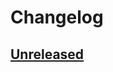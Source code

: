 # Changelog

## [Unreleased] <Template>

### Added
- Feature A.
- Feature B.

### Changed
- Updated dependency X to version 2.0.0.

### Fixed
- Bug causing issue Y.

## [1.0.0] - 2023-01-01

### Added
- Initial release of the project.

### Changed
- Updated README.md file.

### Fixed
- Bug preventing user login.

[Unreleased]: https://github.com/example/project/compare/1.0.0...HEAD
[1.0.0]: https://github.com/example/project/releases/tag/1.0.0


# Package and Dependency Changelog
## Upgrade on 20 Feb 2024
  $`npm -v` : 9.8.1
  $`node -v`: v18.17.1
  $`ng v`

      _                      _                 ____ _     ___
     / \   _ __   __ _ _   _| | __ _ _ __     / ___| |   |_ _|
    /△ \ | '_ \ / _` | | | | |/ _` | '__|   | |   | |    | |
   / ___ \| | | | (_| \ \_| | | (_| | |      | |___| |___ | |
  /_/   \_\_| |_|\__, |\__,_|_|\__,_|_|       \____|_____|___|
                  |___/
      

  Angular CLI: 16.2.12
  Node: 18.17.1
  Package Manager: npm 9.8.1
  OS: linux x64

  Angular: 16.2.12
  ... cli, common, compiler, compiler-cli, core, forms
  ... language-service, platform-browser, platform-browser-dynamic
  ... router, service-worker

  Package                         Version
  ---------------------------------------------------------
  @angular-devkit/architect       0.1602.12
  @angular-devkit/build-angular   16.2.12
  @angular-devkit/core            16.2.12
  @angular-devkit/schematics      16.2.12
  @angular/fire                   7.6.1
  @schematics/angular             16.2.12
  rxjs                            7.5.7
  typescript                      4.9.5
  zone.js                         0.13.1

## Initialization Packages

  $`npm -v` : 8.5.5

  $`node -v` : v16.15.0

  $`ng v` :

  ```
      _                      _                 ____ _     ___
     / \   _ __   __ _ _   _| | __ _ _ __     / ___| |   |_ _|
    /△ \ | '_ \ / _` | | | | |/ _` | '__|   | |   | |    | |
   / ___ \| | | | (_| | |_| | | (_| | |      | |___| |___ | |
  /_/   \_\_| |_|\__, |\__,_|_|\__,_|_|       \____|_____|___|
                  |___/
      
  Angular CLI: 14.1.2
  Node: 16.15.0
  Package Manager: npm 8.5.5 
  OS: linux x64

  Angular: 14.1.2
  ... animations, cli, common, compiler, compiler-cli, core, forms
  ... platform-browser, platform-browser-dynamic, router

  Package                         Version
  ---------------------------------------------------------
  @angular-devkit/architect       0.1401.2
  @angular-devkit/build-angular   14.1.2
  @angular-devkit/core            14.1.2
  @angular-devkit/schematics      14.1.2
  @schematics/angular             14.1.2
  rxjs                            7.5.6
  typescript                      4.7.4
  ```

### Dependencies
    "@angular/animations": "^14.0.0",
    "@angular/common": "^14.0.0",
    "@angular/compiler": "^14.0.0",
    "@angular/core": "^14.0.0",
    "@angular/forms": "^14.0.0",
    "@angular/platform-browser": "^14.0.0",
    "@angular/platform-browser-dynamic": "^14.0.0",
    "@angular/router": "^14.0.0",
    "rxjs": "~7.5.0",
    "tslib": "^2.3.0",
    "zone.js": "~0.11.4"
  
### Dev Dependencies
    "@angular-devkit/build-angular": "^14.0.6",
    "@angular/cli": "~14.1.2",
    "@angular/compiler-cli": "^14.0.0",
    "@types/jasmine": "~4.0.0",
    "jasmine-core": "~4.1.0",
    "karma": "~6.3.0",
    "karma-chrome-launcher": "~3.1.0",
    "karma-coverage": "~2.2.0",
    "karma-jasmine": "~5.0.0",
    "karma-jasmine-html-reporter": "~1.7.0",
    "typescript": "~4.7.2"

## Update on 25 Feb 2023

```
Fetching dependency metadata from registry...
    Updating package.json with dependency @angular-devkit/build-angular @ "15.2.0" (was "14.2.10")...
    Updating package.json with dependency @angular/cli @ "15.2.0" (was "14.2.10")...
    Updating package.json with dependency @angular/compiler @ "15.2.0" (was "14.2.12")...
    Updating package.json with dependency @angular/compiler-cli @ "15.2.0" (was "14.2.12")...
    Updating package.json with dependency @angular/language-service @ "15.2.0" (was "14.2.12")...
    Updating package.json with dependency typescript @ "4.9.5" (was "4.7.4")...
    Updating package.json with dependency @angular/common @ "15.2.0" (was "14.2.12")...
    Updating package.json with dependency @angular/core @ "15.2.0" (was "14.2.12")...
    Updating package.json with dependency @angular/forms @ "15.2.0" (was "14.2.12")...
    Updating package.json with dependency @angular/platform-browser @ "15.2.0" (was "14.2.12")...
    Updating package.json with dependency @angular/platform-browser-dynamic @ "15.2.0" (was "14.2.12")...
    Updating package.json with dependency @angular/router @ "15.2.0" (was "14.2.12")...
    Updating package.json with dependency @angular/service-worker @ "15.2.0" (was "14.2.12")...
UPDATE package.json (2502 bytes)

```
## Update on 15 July 2023
``` vim
The installed Angular CLI version is outdated.
Installing a temporary Angular CLI versioned 16.1.4 to perform the update.
✔ Packages successfully installed.
Using package manager: npm
Collecting installed dependencies...
Found 7 dependencies.
Fetching dependency metadata from registry...
    Updating package.json with dependency @angular-devkit/build-angular @ "16.1.4" (was "15.2.9")...
    Updating package.json with dependency @angular/cli @ "16.1.4" (was "15.2.9")...
    Updating package.json with dependency @angular/compiler @ "16.1.5" (was "15.2.9")...
    Updating package.json with dependency @angular/compiler-cli @ "16.1.5" (was "15.2.9")...
    Updating package.json with dependency @angular/language-service @ "16.1.5" (was "15.2.9")...
    Updating package.json with dependency @angular/common @ "16.1.5" (was "15.2.9")...
    Updating package.json with dependency @angular/core @ "16.1.5" (was "15.2.9")...
    Updating package.json with dependency @angular/forms @ "16.1.5" (was "15.2.9")...
    Updating package.json with dependency @angular/platform-browser @ "16.1.5" (was "15.2.9")...
    Updating package.json with dependency @angular/platform-browser-dynamic @ "16.1.5" (was "15.2.9")...
    Updating package.json with dependency @angular/router @ "16.1.5" (was "15.2.9")...
    Updating package.json with dependency @angular/service-worker @ "16.1.5" (was "15.2.9")...
    Updating package.json with dependency zone.js @ "0.13.1" (was "0.11.8")...
UPDATE package.json (2692 bytes)
✔ Packages successfully installed.
** Executing migrations of package '@angular/cli' **

▸ Remove 'defaultProject' option from workspace configuration.
  The project to use will be determined from the current working directory.
  Migration completed (No changes made).

▸ Replace removed 'defaultCollection' option in workspace configuration with 'schematicCollections'.
  Migration completed (No changes made).

▸ Update the '@angular-devkit/build-angular:server' builder configuration to disable 'buildOptimizer' for non optimized builds.
  Migration completed (No changes made).

** Executing migrations of package '@angular/core' **

▸ In Angular version 15.2, the guard and resolver interfaces (CanActivate, Resolve, etc) were deprecated.
  This migration removes imports and 'implements' clauses that contain them.
UPDATE src/app/guards/auth.guard.ts (1471 bytes)
  Migration completed (1 file modified).

▸ As of Angular v16, the `moduleId` property of `@Component` is deprecated as it no longer has any effect.
  Migration completed (No changes made).
```
